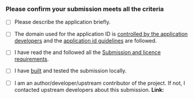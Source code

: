 <!-- ⚠️  The submission PR must be against the `new-pr` branch ⚠️  -->

### Please confirm your submission meets all the criteria

<!-- Please replace each `[ ]` with `[X]` when the step is complete -->

- [ ] Please describe the application briefly.
  <!-- insert the description here -->

- [ ] The domain used for the application ID is [controlled by the application developers][appid-domain] and the [application id guidelines][appid] are followed.
- [ ] I have read the and followed all the [Submission and licence requirements][reqs].
- [ ] I have [built][build] and tested the submission locally.
- [ ] I am an author/developer/upstream contributor of the project. If not, I contacted upstream developers about this submission. **Link:**


<!-- ⚠️  Don't modify anything below this line ⚠️  -->

[appid-domain]: https://docs.flathub.org/docs/for-app-authors/requirements#control-over-domain
[appid]: https://docs.flathub.org/docs/for-app-authors/requirements#application-id
[reqs]: https://docs.flathub.org/docs/for-app-authors/requirements
[build]: https://docs.flathub.org/docs/for-app-authors/submission/#before-submission

